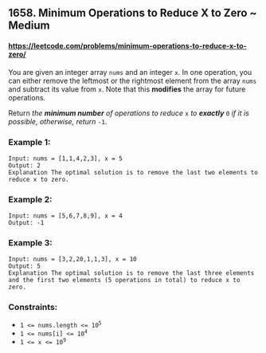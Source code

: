 <h2>1658. Minimum Operations to Reduce X to Zero ~ Medium</h2>

#### https://leetcode.com/problems/minimum-operations-to-reduce-x-to-zero/

<p>You are given an integer array <code>nums</code> and an integer <code>x</code>. In one operation, you can either remove the leftmost or the rightmost element from the array <code>nums</code> and subtract its value from <code>x</code>. Note that this <strong>modifies</strong> the array for future operations.</p>

<p>Return <em>the <strong>minimum number</strong> of operations to reduce </em><code>x</code> <em>to <strong>exactly</strong></em> <code>0</code> <em>if it is possible</em><em>, otherwise, return </em><code>-1</code>.</p>


<h3>Example 1:</h3>

<pre>
<code>Input: nums = [1,1,4,2,3], x = 5
Output: 2
Explanation The optimal solution is to remove the last two elements to reduce x to zero.
</code></pre>

<h3>Example 2:</h3>

<pre>
<code>Input: nums = [5,6,7,8,9], x = 4
Output: -1
</code></pre>

<h3>Example 3:</h3>

<pre>
<code>Input: nums = [3,2,20,1,1,3], x = 10
Output: 5
Explanation The optimal solution is to remove the last three elements and the first two elements (5 operations in total) to reduce x to zero.
</code></pre>


<h3>Constraints:</h3>

<ul>
	<li><code>1 &lt;= nums.length &lt;= 10<sup>5</sup></code></li>
	<li><code>1 &lt;= nums[i] &lt;= 10<sup>4</sup></code></li>
	<li><code>1 &lt;= x &lt;= 10<sup>9</sup></code></li>
</ul>

